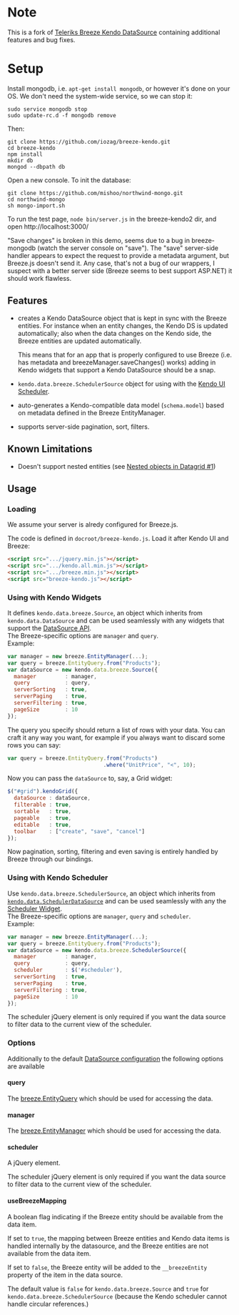 # Note
This is a fork of [Teleriks Breeze Kendo DataSource](https://github.com/kendo-labs/breeze-kendo) containing additional features and bug fixes.

# Setup

Install mongodb, i.e. `apt-get install mongodb`, or however it's done
on your OS.  We don't need the system-wide service, so we can stop it:

    sudo service mongodb stop
    sudo update-rc.d -f mongodb remove

Then:

    git clone https://github.com/iozag/breeze-kendo.git
    cd breeze-kendo
    npm install
    mkdir db
    mongod --dbpath db

Open a new console.  To init the database:

    git clone https://github.com/mishoo/northwind-mongo.git
    cd northwind-mongo
    sh mongo-import.sh

To run the test page, `node bin/server.js` in the breeze-kendo2 dir,
and open http://localhost:3000/

"Save changes" is broken in this demo, seems due to a bug in
breeze-mongodb (watch the server console on "save").  The "save"
server-side handler appears to expect the request to provide a
metadata argument, but Breeze.js doesn't send it.  Any case, that's
not a bug of our wrappers, I suspect with a better server side (Breeze
seems to best support ASP.NET) it should work flawless.

## Features

- creates a Kendo DataSource object that is kept in sync with the
  Breeze entities.  For instance when an entity changes, the Kendo DS
  is updated automatically; also when the data changes on the Kendo
  side, the Breeze entities are updated automatically.

  This means that for an app that is properly configured to use Breeze
  (i.e. has metadata and breezeManager.saveChanges() works) adding in
  Kendo widgets that support a Kendo DataSource should be a snap.

- `kendo.data.breeze.SchedulerSource` object for using with the [Kendo UI Scheduler](http://docs.telerik.com/kendo-ui/web/scheduler/overview).

- auto-generates a Kendo-compatible data model (`schema.model`) based
  on metadata defined in the Breeze EntityManager.

- supports server-side pagination, sort, filters.

## Known Limitations

- Doesn't support nested entities (see [Nested objects in Datagrid #1](https://github.com/iozag/breeze-kendo/issues/1))

## Usage

### Loading

We assume your server is alredy configured for Breeze.js.

The code is defined in `docroot/breeze-kendo.js`.  Load it after Kendo
UI and Breeze:

```html
<script src=".../jquery.min.js"></script>
<script src=".../kendo.all.min.js"></script>
<script src=".../breeze.min.js"></script>
<script src="breeze-kendo.js"></script>
```

### Using with Kendo Widgets

It defines `kendo.data.breeze.Source`, an object which inherits from `kendo.data.DataSource` and can be used seamlessly with any widgets
that support the [DataSource API](http://docs.telerik.com/kendo-ui/api/framework/datasource).  
The Breeze-specific options are `manager` and `query`.  
Example:

```js
var manager = new breeze.EntityManager(...);
var query = breeze.EntityQuery.from("Products");
var dataSource = new kendo.data.breeze.Source({
  manager         : manager,
  query           : query,
  serverSorting   : true,
  serverPaging    : true,
  serverFiltering : true,
  pageSize        : 10
});
```

The query you specify should return a list of rows with your data.
You can craft it any way you want, for example if you always want to
discard some rows you can say:

```js
var query = breeze.EntityQuery.from("Products")
                              .where("UnitPrice", "<", 10);
```

Now you can pass the `dataSource` to, say, a Grid widget:

```js
$("#grid").kendoGrid({
  dataSource : dataSource,
  filterable : true,
  sortable   : true,
  pageable   : true,
  editable   : true,
  toolbar    : ["create", "save", "cancel"]
});
```

Now pagination, sorting, filtering and even saving is entirely handled by Breeze through our bindings.

### Using with Kendo Scheduler

Use `kendo.data.breeze.SchedulerSource`, an object which inherits from
[`kendo.data.SchedulerDataSource`](http://docs.telerik.com/kendo-ui/api/javascript/data/schedulerdatasource) 
and can be used seamlessly with any the [Scheduler Widget](http://docs.telerik.com/kendo-ui/web/scheduler/overview).  
The Breeze-specific options are `manager`, `query` and `scheduler`.  
Example:

```js
var manager = new breeze.EntityManager(...);
var query = breeze.EntityQuery.from("Products");
var dataSource = new kendo.data.breeze.SchedulerSource({
  manager         : manager,
  query           : query,
  scheduler       : $('#scheduler'),
  serverSorting   : true,
  serverPaging    : true,
  serverFiltering : true,
  pageSize        : 10
});
```

The scheduler jQuery element is only required if you want the data source to filter data to the current view of the scheduler.

### Options

Additionally to the default [DataSource configuration](http://docs.telerik.com/kendo-ui/api/javascript/data/datasource#configuration) 
the following options are available

#### query
The [breeze.EntityQuery](http://www.breezejs.com/sites/all/apidocs/classes/EntityQuery.html) which should be used for accessing the data.

#### manager
The [breeze.EntityManager](http://www.breezejs.com/sites/all/apidocs/classes/EntityManager.html) which should be used for accessing the data.

#### scheduler
A jQuery element. 

The scheduler jQuery element is only required if you want the data source to filter data to the current view of the scheduler.

#### useBreezeMapping
A boolean flag indicating if the Breeze entity should be available from the data item.

If set to `true`, the mapping between Breeze entities and Kendo data items is handled internally by 
the datasource, and the Breeze entities are not available from the data item.

If set to `false`, the Breeze entity will be added to the `__breezeEntity` property of the item in 
the data source.

The default value is `false` for `kendo.data.breeze.Source` and `true` for `kendo.data.breeze.SchedulerSource`
(because the Kendo scheduler cannot handle circular references.)
